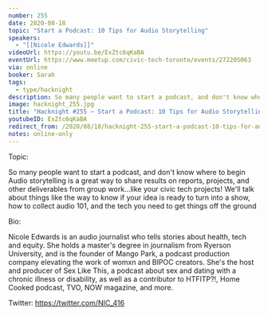 ```yaml
---
number: 255
date: 2020-08-18
topic: "Start a Podcast: 10 Tips for Audio Storytelling"
speakers:
  - "[[Nicole Edwards]]"
videoUrl: https://youtu.be/ExZtc6qKaBA
eventUrl: https://www.meetup.com/civic-tech-toronto/events/272205063
via: online
booker: Sarah
tags:
  - type/hacknight
description: So many people want to start a podcast, and don't know where to begin Audio storytelling is a great way to share results on reports, projects, and other deliverables from group work...like your civic tech projects! We'll talk about things like the way to know if your idea is ready to turn into a show, how to collect audio 101, and the tech you need to get things off the ground
image: hacknight_255.jpg
title: "Hacknight #255 – Start a Podcast: 10 Tips for Audio Storytelling"
youtubeID: ExZtc6qKaBA
redirect_from: /2020/08/18/hacknight-255-start-a-podcast-10-tips-for-audio-storytelling-with-nicole-edwards/
notes: online-only
---
```


Topic:

So many people want to start a podcast, and don't know where to begin Audio storytelling is a great way to share results on reports, projects, and other deliverables from group work...like your civic tech projects! We'll talk about things like the way to know if your idea is ready to turn into a show, how to collect audio 101, and the tech you need to get things off the ground

Bio:

Nicole Edwards is an audio journalist who tells stories about health, tech and equity. She holds a master's degree in journalism from Ryerson University, and is the founder of Mango Park, a podcast production company elevating the work of womxn and BIPOC creators. She's the host and producer of Sex Like This, a podcast about sex and dating with a chronic illness or disability, as well as a contributor to HTFITP?!, Home Cooked podcast, TVO, NOW magazine, and more.

Twitter: https://twitter.com/NIC_416

